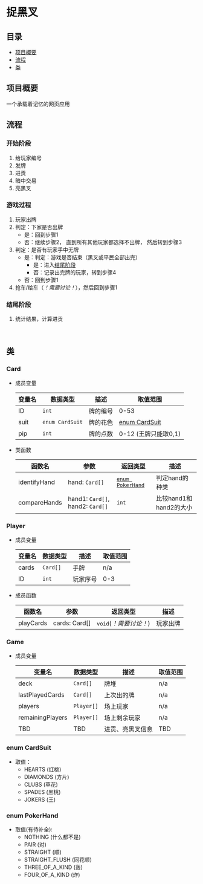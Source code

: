 # 捉黑叉

## 目录
- [项目概要](#项目概要)
- [流程](#流程)
- [类](#类)


## 项目概要
一个承载着记忆的网页应用

## 流程

### 开始阶段
1. 给玩家编号
2. 发牌
3. 进贡
4. 暗中交易
5. 亮黑叉

### 游戏过程
1. 玩家出牌
2. 判定：下家是否出牌
   - 是：回到步骤1
   - 否：继续步骤2， 直到所有其他玩家都选择不出牌， 然后转到步骤3
3. 判定：是否有玩家手中无牌
   - 是：判定：游戏是否结束（黑叉或平民全部出完）
     - 是：进入[结尾阶段](#结尾阶段)
     - 否：记录出完牌的玩家，转到步骤4
   - 否：回到步骤1
4. 抢车/给车（*！需要讨论！*），然后回到步骤1

### 结尾阶段
1. 统计结果，计算进贡

<br>

## 类

### Card
- 成员变量

   |变量名|数据类型|描述|取值范围|
   |---|---|---|---|
   |ID|`int`|牌的编号|0-53|
   |suit|`enum CardSuit`|牌的花色|[enum CardSuit](#enum-CardSuit)|
   |pip|`int`|牌的点数|0-12 (王牌只能取0,1)|
- 类函数

   |函数名|参数|返回类型|描述|
   |---|---|---|---|
   |identifyHand|hand: `Card[]`|[`enum PokerHand`](#enum-PokerHand)|判定hand的种类|
   |compareHands|hand1: `Card[]`, hand2: `Card[]`|`int`|比较hand1和hand2的大小|

### Player
- 成员变量

   |变量名|数据类型|描述|取值范围|
   |---|---|---|---|
   |cards|`Card[]`|手牌|n/a|
   |ID|`int`|玩家序号|0-3|

- 成员函数

   |函数名|参数|返回类型|描述|
   |---|---|---|---|
   |playCards|cards: Card[]|`void`(*！需要讨论！*)|玩家出牌|

### Game
- 成员变量

   |变量名|数据类型|描述|取值范围|
   |---|---|---|---|
   |deck|`Card[]`|牌堆|n/a|
   |lastPlayedCards|`Card[]`|上次出的牌|n/a|
   |players|`Player[]`|场上玩家|n/a|
   |remainingPlayers|`Player[]`|场上剩余玩家|n/a|
   |TBD|TBD|进贡、亮黑叉信息|TBD|

### enum CardSuit
- 取值：
  - HEARTS (红桃)
  - DIAMONDS (方片)
  - CLUBS (草花)
  - SPADES (黑桃)
  - JOKERS (王)

### enum PokerHand
- 取值(有待补全):
  - NOTHING (什么都不是)
  - PAIR (对)
  - STRAIGHT (顺)
  - STRAIGHT_FLUSH (同花顺)
  - THREE_OF_A_KIND (轰)
  - FOUR_OF_A_KIND (炸)
